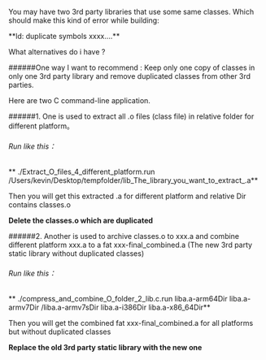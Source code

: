 <p>You may have two 3rd party libraries that use some same classes. Which should make this kind of error while building: <p>
**ld: duplicate symbols xxxx....**

What alternatives do i have ?

######One way I want to recommend :
 Keep only one copy of classes in only one 3rd party library and remove duplicated classes from other 3rd parties.
 
<p> Here are two C command-line application.<p>
######1.  One is used to extract all .o files (class file) in relative folder for different platform。
 
###### Run like this：
** ./Extract_O_files_4_different_platform.run /Users/kevin/Desktop/tempfolder/lib_The_library_you_want_to_extract_.a**

Then you will get this extracted .a for different platform and relative Dir contains  classes.o

**Delete the classes.o which are duplicated**

######2. Another is used to archive classes.o to xxx.a and combine different platform xxx.a to a fat xxx-final_combined.a (The new 3rd party static library without duplicated classes)
 
###### Run like this：
** ./compress_and_combine_O_folder_2_lib.c.run liba.a-arm64Dir liba.a-armv7Dir /liba.a-armv7sDir liba.a-i386Dir liba.a-x86_64Dir**

Then you will get the combined fat xxx-final_combined.a for all platforms but without duplicated  classes

**Replace the old 3rd party static library with the new one**
